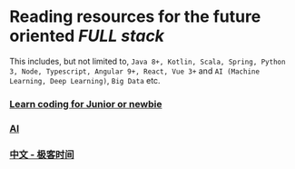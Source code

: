 # Reading resources for the future oriented _FULL stack_ 

This includes, but not limited to, `Java 8+, Kotlin, Scala, Spring, Python 3, Node, Typescript, Angular 9+, React, Vue 3+` and `AI (Machine Learning, Deep Learning)`, `Big Data` etc.

### [Learn coding for Junior or newbie](junior.md)

### [AI](AI.MD)

### [中文 - 极客时间](https://time.geekbang.org/)
